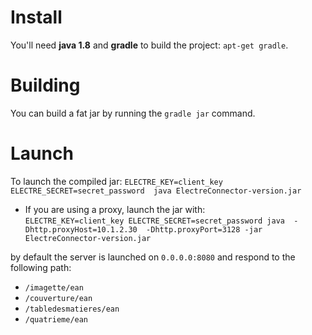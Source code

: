 
# Install
You'll need **java 1.8** and **gradle** to build the project: `apt-get gradle`.

# Building
You can build a fat jar by running the `gradle jar` command.

# Launch
To launch the compiled jar:
`ELECTRE_KEY=client_key ELECTRE_SECRET=secret_password  java ElectreConnector-version.jar`

- If you are using a proxy, launch the jar with:    
`ELECTRE_KEY=client_key ELECTRE_SECRET=secret_password java  -Dhttp.proxyHost=10.1.2.30  -Dhttp.proxyPort=3128 -jar ElectreConnector-version.jar`

by default the server is launched on `0.0.0.0:8080` and respond to the following path:

- `/imagette/ean`
- `/couverture/ean`
- `/tabledesmatieres/ean`
- `/quatrieme/ean`